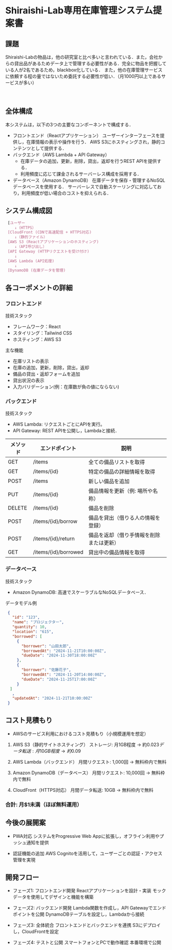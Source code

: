 # Shiraishi-Lab専用在庫管理システム提案書



## 課題
Shiraishi-Labの物品は，他の研究室と比べ多いと言われている．また，会社からの貸出品があるためデータ上で管理する必要性がある．完全に物品を把握している人が2名であるため，blackbox化している．
また，他の在庫管理サービスに依頼する程の量ではないため委託する必要性が低い．（月1000円以上であるサービスが多い）

　
## 全体構成
本システムは，以下の3つの主要なコンポーネントで構成する．
- フロントエンド（Reactアプリケーション）
		ユーザーインターフェースを提供し，在庫情報の表示や操作を行う．
		AWS S3にホスティングされ，静的コンテンツとして提供する．
- バックエンド（AWS Lambda + API Gateway）
  - 在庫データの追加，更新，削除，貸出，返却を行うREST APIを提供する．
  - 利用頻度に応じて課金されるサーバーレス構成を採用する．
- データベース（Amazon DynamoDB）
  在庫データを保存・管理するNoSQLデータベースを使用する．
  サーバーレスで自動スケーリングに対応しており，利用頻度が低い場合のコストを抑えられる．


## システム構成図
```scss
 [ユーザー
    ↓（HTTPS）
 [CloudFront (CDNで高速配信 + HTTPS対応)
    ↓（静的ファイル）
 [AWS S3 (Reactアプリケーションのホスティング)
    ↓（API呼び出し）
 [API Gateway (HTTPリクエストを受け付け)
    ↓
 [AWS Lambda (API処理)
    ↓
 [DynamoDB (在庫データを管理)
```



## 各コーポメントの詳細


### フロントエンド


 技術スタック

 
  - フレームワーク：React
  - スタイリング：Tailwind CSS
  - ホスティング：AWS S3

 主な機能

 
  - 在庫リストの表示
  - 在庫の追加，更新，削除，貸出，返却
  - 備品の貸出・返却フォームを追加
  - 貸出状況の表示
  - 入力バリデーション(例：在庫数が負の値にならない)

### バックエンド


技術スタック

 
  - AWS Lambda: リクエストごとにAPIを実行。
  - API Gateway: REST APIを公開し，Lambdaと接続．

| メソッド | エンドポイント | 説明 |
|--------|--------------|------|
 GET|	/items	|全ての備品リストを取得
 GET|	/items/{id}	|特定の備品の詳細情報を取得
 POST|	/items	|新しい備品を追加
 PUT|	/items/{id}	|備品情報を更新（例: 場所や名称）
 DELETE|	/items/{id}	|備品を削除
 POST|	/items/{id}/borrow	|備品を貸出（借りる人の情報を登録）
 POST|	/items/{id}/return	|備品を返却（借り手情報を削除または更新）
 GET|	/items/{id}/borrowed	|貸出中の備品情報を取得


### データベース


 技術スタック

 
  - Amazon DynamoDB: 高速でスケーラブルなNoSQLデータベース．

 データモデル例
  ```json
   {
     "id": "123",                  
     "name": "プロジェクター",     
     "quantity": 10,               
     "location": "615",        
     "borrowed": [                
       {
         "borrower": "山田太郎",     
         "borrowedAt": "2024-11-21T10:00:00Z", 
         "dueDate": "2024-11-30T18:00:00Z"    
       },
       {
         "borrower": "佐藤花子",     
         "borrowedAt": "2024-11-20T14:00:00Z",
         "dueDate": "2024-11-25T17:00:00Z"
       }
	]
     ,
     "updatedAt": "2024-11-21T10:00:00Z"
   }

  ``` 



## コスト見積もり


- AWSのサービス利用におけるコスト見積もり（小規模運用を想定）

1.	AWS S3（静的サイトホスティング）
		ストレージ: 月1GB程度 → 約$0.023
		データ転送: 月10GB程度 → 約$0.09

2.	AWS Lambda（バックエンド）
		月間リクエスト: 1,000回 → 無料枠内で無料

3.	Amazon DynamoDB（データベース）
		月間リクエスト: 10,000回 → 無料枠内で無料

4.	CloudFront（HTTPS対応）
		月間データ転送: 10GB → 無料枠内で無料

### 合計: 月$1未満（ほぼ無料運用）



## 今後の展開案

- PWA対応
		システムをProgressive Web Appに拡張し，オフライン利用やプッシュ通知を提供

- 認証機能の追加
		AWS Cognitoを活用して，ユーザーごとの認証・アクセス管理を実現




## 開発フロー

- フェーズ1: フロントエンド開発
  Reactアプリケーションを設計・実装
  モックデータを使用してデザインと機能を構築

- フェーズ2: バックエンド開発
  Lambda関数を作成し，API Gatewayでエンドポイントを公開
  DynamoDBテーブルを設定し，Lambdaから接続

- フェーズ3: 全体統合
  フロントエンドとバックエンドを連携
  S3にデプロイし，CloudFrontを設定

- フェーズ4: テストと公開
  スマートフォンとPCで動作確認
  本番環境で公開

  
